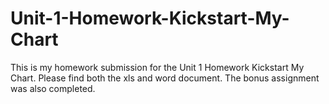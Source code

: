 # Unit-1-Homework-Kickstart-My-Chart
This is my homework submission for the Unit 1 Homework Kickstart My Chart. Please find both the xls and word document. The bonus assignment was also completed.
